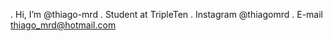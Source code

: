 . Hi, I’m @thiago-mrd
. Student at TripleTen
. Instagram @thiagomrd
. E-mail thiago_mrd@hotmail.com


<!---
thiago-mrd/thiago-mrd is a ✨ special ✨ repository because its `README.md` (this file) appears on your GitHub profile.
You can click the Preview link to take a look at your changes.
--->

